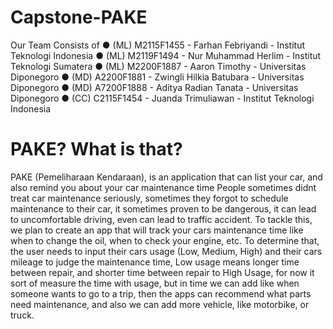 # Capstone-PAKE

Our Team Consists of
● (ML) M2115F1455 - Farhan Febriyandi - Institut Teknologi Indonesia
● (ML) M2119F1494 - Nur Muhammad Herlim - Institut Teknologi Sumatera
● (ML) M2200F1887 - Aaron Timothy - Universitas Diponegoro
● (MD) A2200F1881 - Zwingli Hilkia Batubara - Universitas Diponegoro
● (MD) A7200F1888 - Aditya Radian Tanata - Universitas Diponegoro
● (CC) C2115F1454 - Juanda Trimuliawan - Institut Teknologi Indonesia

# PAKE? What is that?
PAKE (Pemeliharaan Kendaraan), is an application that can list your car, and also remind you about your car maintenance time
People sometimes didnt treat car maintenance seriously, sometimes they forgot to schedule maintenance to their car, it sometimes proven to be dangerous, it can lead to uncomfortable driving, even can lead to traffic accident.
To tackle this, we plan to create an app that will track your cars maintenance time like when to change the oil, when to check your engine, etc. To determine that, the user needs to input their cars usage (Low, Medium, High) and their cars mileage to judge the maintenance time, 
Low usage means longer time between repair, and shorter time between repair to High Usage, for now it sort of measure the time with usage, but in time we can add like when someone wants to go to a trip, then the apps can recommend what parts need maintenance, and also we can add more vehicle, like motorbike, or truck.
